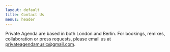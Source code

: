 ```yaml
---
layout: default
title: Contact Us
menus: header
---
```

Private Agenda are based in both London and Berlin. For bookings, remixes, collaboration or press requests, please email us at [privateagendamusic@gmail.com](mailto:privateagendamusic@gmail.com "email us").